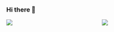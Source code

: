### Hi there 👋
<div style="display: flex;">
    <img src="https://github-readme-stats.vercel.app/api/top-langs/?username=&layout=compact" style="flex: 1;">
    <img src="https://github-readme-stats.vercel.app/api?username=&show_icons=true&theme=radical" style="flex: 1;">
</div>


<!--
**dayeonYou/dayeonYou** is a ✨ _special_ ✨ repository because its `README.md` (this file) appears on your GitHub profile.

Here are some ideas to get you started:

- 🔭 I’m currently working on ...
- 🌱 I’m currently learning ...
- 👯 I’m looking to collaborate on ...
- 🤔 I’m looking for help with ...
- 💬 Ask me about ...
- 📫 How to reach me: ...
- 😄 Pronouns: ...
- ⚡ Fun fact: ...

-->
